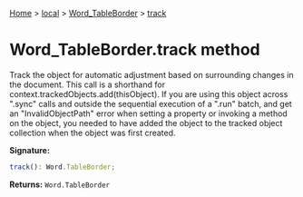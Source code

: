 [Home](./index) &gt; [local](local.md) &gt; [Word\_TableBorder](local.word_tableborder.md) &gt; [track](local.word_tableborder.track.md)

# Word\_TableBorder.track method

Track the object for automatic adjustment based on surrounding changes in the document. This call is a shorthand for context.trackedObjects.add(thisObject). If you are using this object across ".sync" calls and outside the sequential execution of a ".run" batch, and get an "InvalidObjectPath" error when setting a property or invoking a method on the object, you needed to have added the object to the tracked object collection when the object was first created.

**Signature:**
```javascript
track(): Word.TableBorder;
```
**Returns:** `Word.TableBorder`

